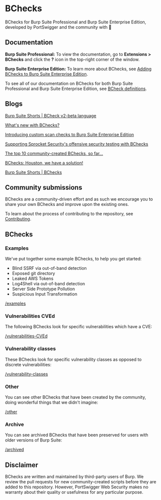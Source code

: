 # BChecks

BChecks for Burp Suite Professional and Burp Suite Enterprise Edition, developed by PortSwigger and the community with 🧡

## Documentation
**Burp Suite Professional:** To view the documentation, go to **Extensions > BChecks** and click the **?** icon in the top-right corner of the window. 

**Burp Suite Enterprise Edition:** To learn more about BChecks, see [Adding BChecks to Burp Suite Enterprise Edition](https://portswigger.net/burp/documentation/enterprise/user-guide/extensions/adding-extensions#adding-bchecks-to-burp-suite-enterprise-edition).

To see all of our documentation on BChecks for both Burp Suite Professional and Burp Suite Enterprise Edition, see [BCheck definitions](https://portswigger.net/burp/documentation/scanner/bchecks).

## Blogs

[Burp Suite Shorts | BCheck v2-beta language](https://youtu.be/lR04_eN4Uuo)

[What's new with BChecks?](https://portswigger.net/blog/whats-new-with-bchecks)

[Introducing custom scan checks to Burp Suite Enterprise Edition](https://portswigger.net/blog/introducing-custom-scan-checks-to-burp-suite-enterprise-edition)

[Supporting Sprocket Security's offensive security testing with BChecks](https://portswigger.net/blog/supporting-sprocket-securitys-offensive-security-testing-with-bchecks-from-burp-suite)

[The top 10 community-created BChecks, so far...](https://portswigger.net/blog/the-top-10-community-created-bchecks-so-far)

[BChecks: Houston, we have a solution!](https://portswigger.net/blog/bchecks-houston-we-have-a-solution)

[Burp Suite Shorts | BChecks](https://youtu.be/NaiQMJk4nus)

## Community submissions
BChecks are a community-driven effort and as such we encourage you to share your own BChecks and improve upon the existing ones.

To learn about the process of contributing to the repository, see [Contributing](https://github.com/PortSwigger/BChecks/blob/main/CONTRIBUTING.md).

## BChecks

### Examples
We've put together some example BChecks, to help you get started:
* Blind SSRF via out-of-band detection
* Exposed git directory
* Leaked AWS Tokens
* Log4Shell via out-of-band detection
* Server Side Prototype Pollution
* Suspicious Input Transformation

[/examples](/examples/)

### Vulnerabilities CVEd
The following BChecks look for specific vulnerabilities which have a CVE:

[/vulnerabilities-CVEd](/vulnerabilities-CVEd/)

### Vulnerability classes
These BChecks look for specific vulnerability classes as opposed to discrete vulnerabilities:

[/vulnerability-classes](/vulnerability-classes/)

### Other
You can see other BChecks that have been created by the community, doing wonderful things that we didn't imagine:

[/other](/other/)

### Archive
You can see archived BChecks that have been preserved for users with older versions of Burp Suite:

[/archived](/archived/)

## Disclaimer
BChecks are written and maintained by third-party users of Burp. We review the pull requests for new community-created scripts before they are added to this repository. However, PortSwigger Web Security makes no warranty about their quality or usefulness for any particular purpose.
